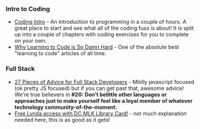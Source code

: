 
### Intro to Coding

* [Coding Intro](http://codingintro.com/) - An introduction to programming in a couple of hours. A great place to start and see what all of the coding fuss is about! It is split up into a couple of chapters with coding exercises for you to complete on your own. 
* [Why Learning to Code is So Damn Hard](http://www.vikingcodeschool.com/posts/why-learning-to-code-is-so-damn-hard) - One of the absolute best "learning to code" articles of all time. 

### Full Stack

* [27 Pieces of Advice for Full Stack Developers](https://www.talentbuddy.co/blog/27-pieces-of-advice-for-full-stack-developers/) - Mildly javascript focused (ok pretty JS focused) but if you can get past that, awesome advice! We're true believers in **#20: Don’t belittle other languages or approaches just to make yourself feel like a loyal member of whatever technology community-of-the-moment.**
* [Free Lynda access with DC MLK Library Card!](http://dclibrary.org/node/46352) - not much explanation needed here, this is as good as it gets!
